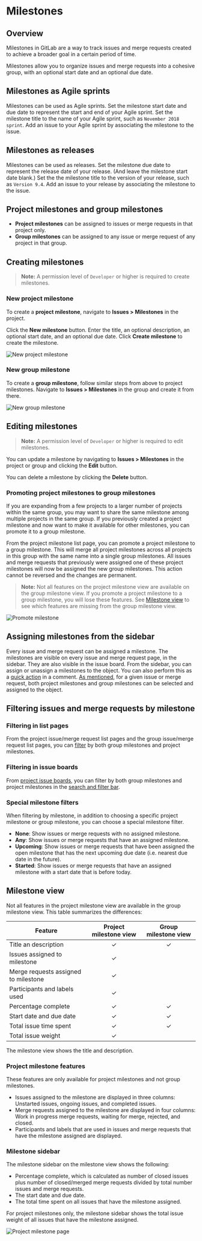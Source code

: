 # Milestones

## Overview

Milestones in GitLab are a way to track issues and merge requests created to achieve a broader goal in a certain period of time.

Milestones allow you to organize issues and merge requests into a cohesive group, with an optional start date and an optional due date.

## Milestones as Agile sprints

Milestones can be used as Agile sprints.
Set the milestone start date and due date to represent
the start and end of your Agile sprint.
Set the milestone title to the name of your Agile sprint,
such as `November 2018 sprint`.
Add an issue to your Agile sprint by associating
the milestone to the issue.  

## Milestones as releases

Milestones can be used as releases.
Set the milestone due date to represent the release date of your release. 
(And leave the milestone start date blank.)
Set the the milestone title to the version of your release,
such as `Version 9.4`.
Add an issue to your release by associating
the milestone to the issue.

## Project milestones and group milestones

- **Project milestones** can be assigned to issues or merge requests in that project only.
- **Group milestones** can be assigned to any issue or merge request of any project in that group.

## Creating milestones

>**Note:**
A permission level of `Developer` or higher is required to create milestones.

### New project milestone

To create a **project milestone**, navigate to **Issues > Milestones** in the project.

Click the **New milestone** button. Enter the title, an optional description, an optional start date, and an optional due date. Click **Create milestone** to create the milestone.

![New project milestone](img/milestones_new_project_milestone.png)

### New group milestone

To create a **group milestone**, follow similar steps from above to project milestones. Navigate to **Issues > Milestones** in the group and create it from there.

![New group milestone](img/milestones_new_group_milestone.png)

## Editing milestones

>**Note:**
A permission level of `Developer` or higher is required to edit milestones.

You can update a milestone by navigating to **Issues > Milestones** in the project or group and clicking the **Edit** button.

You can delete a milestone by clicking the **Delete** button.

### Promoting project milestones to group milestones

If you are expanding from a few projects to a larger number of projects within the same group, you may want to share the same milestone among multiple projects in the same group. If you previously created a project milestone and now want to make it available for other milestones, you can promote it to a group milestone.

From the project milestone list page, you can promote a project milestone to a group milestone. This will merge all project milestones across all projects in this group with the same name into a single group milestones. All issues and merge requests that previously were assigned one of these project milestones will now be assigned the new group milestones. This action cannot be reversed and the changes are permanent.

>**Note:**
Not all features on the project milestone view are available on the group milestone view. If you promote a project milestone to a group milestone, you will lose these features. See [Milestone view](#milestone-view) to see which features are missing from the group milestone view.

![Promote milestone](img/milestones_promote_milestone.png)

## Assigning milestones from the sidebar

Every issue and merge request can be assigned a milestone. The milestones are visible on every issue and merge request page, in the sidebar. They are also visible in the issue board. From the sidebar, you can assign or unassign a milestones to the object. You can also perform this as a [quick action](../quick_actions.md) in a comment. [As mentioned](#project-milestones-and-group-milestones), for a given issue or merge request, both project milestones and group milestones can be selected and assigned to the object.

## Filtering issues and merge requests by milestone

### Filtering in list pages

From the project issue/merge request list pages and the group issue/merge request list pages, you can [filter](../../search/index.md#issues-and-merge-requests) by both group milestones and project milestones.

### Filtering in issue boards

From [project issue boards](../issue_board.md), you can filter by both group milestones and project milestones in the [search and filter bar](../../search/index.md#issue-boards).

### Special milestone filters

When filtering by milestone, in addition to choosing a specific project milestone or group milestone, you can choose a special milestone filter.

- **None**: Show issues or merge requests with no assigned milestone.
- **Any**: Show issues or merge requests that have an assigned milestone.
- **Upcoming**: Show issues or merge requests that have been assigned the open milestone that has the next upcoming due date (i.e. nearest due date in the future).
- **Started**: Show issues or merge requests that have an assigned milestone with a start date that is before today.

## Milestone view

Not all features in the project milestone view are available in the group milestone view. This table summarizes the differences:

| Feature | Project milestone view | Group milestone view |
|---|:---:|:---:|
| Title an description | ✓ | ✓ |
| Issues assigned to milestone | ✓ |  |
| Merge requests assigned to milestone | ✓ |  |
| Participants and labels used | ✓ |  |
| Percentage complete | ✓ | ✓ |
| Start date and due date | ✓ | ✓ |
| Total issue time spent | ✓ | ✓ |
| Total issue weight | ✓ |  |

The milestone view shows the title and description.

### Project milestone features

These features are only available for project milestones and not group milestones.

- Issues assigned to the milestone are displayed in three columns: Unstarted issues, ongoing issues, and completed issues.
- Merge requests assigned to the milestone are displayed in four columns: Work in progress merge requests, waiting for merge, rejected, and closed.
- Participants and labels that are used in issues and merge requests that have the milestone assigned are displayed.

### Milestone sidebar

The milestone sidebar on the milestone view shows the following:

- Percentage complete, which is calculated as number of closed issues plus number of closed/merged merge requests divided by total number issues and merge requests.
- The start date and due date.
- The total time spent on all issues that have the milestone assigned.

For project milestones only, the milestone sidebar shows the total issue weight of all issues that have the milestone assigned.

![Project milestone page](img/milestones_project_milestone_page.png)
